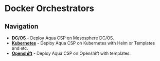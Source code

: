 # Docker Orchestrators

## Navigation

* [**DC/OS**](dcos/) - Deploy Aqua CSP on Mesosphere DC/OS.
* [**Kubernetes**](kubernetes/) - Deploy Aqua CSP on Kubernetes with Helm or Templates and etc.
* [**Openshift**](openshift/) - Deploy Aqua CSP on Openshift with templates.
